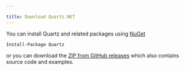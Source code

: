 ```yaml
---

title: Download Quartz.NET
---
```


You can install Quartz and related packages using [NuGet](https://www.nuget.org/packages/Quartz)

```shell
Install-Package Quartz
```

or you can download the [ZIP from GitHub releases](https://github.com/quartznet/quartznet/releases)
which also contains source code and examples.
